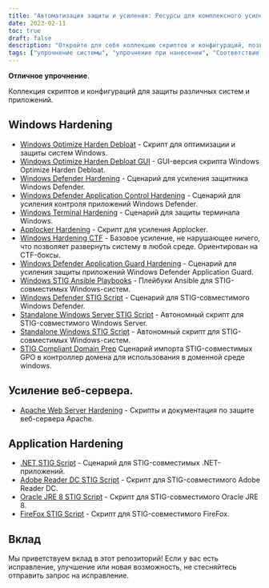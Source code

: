 ```yaml
---
title: "Автоматизация защиты и усиления: Ресурсы для комплексного усиления"
date: 2023-02-11
toc: true
draft: false
description: "Откройте для себя коллекцию скриптов и конфигураций, позволяющих оптимизировать и упрочнить системы, сделать их совместимыми с требованиями STIG и устойчивыми к взлому."
tags: ["упрочнение системы", "упрочнение при нанесении", "Соответствие требованиям STIG", "Оптимизация Windows", "Усиление Защитника Windows", "Усиление веб-сервера Apache", "Сценарий .NET STIG", "Скрипт Adobe Reader DC STIG", "Скрипт Firefox STIG", "Simeononsecurity", "кибербезопасность", "автоматизация", "безопасность сети", "ИТ-безопасность", "безопасность системы", "компьютерная безопасность", "усиление безопасности", "автоматизация системы безопасности", "Усиление защиты Windows", "укрепление веб-сервера"]
---
```


**Отличное упрочнение**.

Коллекция скриптов и конфигураций для защиты различных систем и приложений.

## Windows Hardening

- [Windows Optimize Harden Debloat](https://github.com/simeononsecurity/Windows-Optimize-Harden-Debloat) - Скрипт для оптимизации и защиты систем Windows.
- [Windows Optimize Harden Debloat GUI](https://github.com/simeononsecurity/Windows-Optimize-Harden-Debloat-GUI) - GUI-версия скрипта Windows Optimize Harden Debloat.
- [Windows Defender Hardening](https://github.com/simeononsecurity/Windows-Defender-Hardening) - Сценарий для усиления защитника Windows Defender.
- [Windows Defender Application Control Hardening](https://github.com/simeononsecurity/Windows-Defender-Application-Control-Hardening) - Сценарий для усиления контроля приложений Windows Defender.
- [Windows Terminal Hardening](https://github.com/simeononsecurity/Windows-Terminal-Hardening) - Сценарий для защиты терминала Windows.
- [Applocker Hardening](https://github.com/simeononsecurity/Applocker-Hardening) - Скрипт для усиления Applocker.
- [Windows Hardening CTF](https://github.com/simeononsecurity/Windows-Hardening-CTF) - Базовое усиление, не нарушающее ничего, что позволяет развернуть систему в любой среде. Ориентирован на CTF-боксы.
- [Windows Defender Application Guard Hardening](https://github.com/simeononsecurity/Windows-Defender-Application-Guard-Hardening) - Сценарий для усиления защиты приложений Windows Defender Application Guard.
- [Windows STIG Ansible Playbooks](https://github.com/simeononsecurity/Windows_STIG_Ansible) - Плейбуки Ansible для STIG-совместимых Windows-систем.
- [Windows Defender STIG Script](https://github.com/simeononsecurity/Windows-Defender-STIG-Script) - Сценарий для STIG-совместимого Windows Defender.
- [Standalone Windows Server STIG Script](https://github.com/simeononsecurity/Standalone-Windows-Server-STIG-Script) - Автономный скрипт для STIG-совместимого Windows Server.
- [Standalone Windows STIG Script](https://github.com/simeononsecurity/Standalone-Windows-STIG-Script) - Автономный скрипт для STIG-совместимых Windows-систем.
- [STIG Compliant Domain Prep](https://github.com/simeononsecurity/STIG-Compliant-Domain-Prep) Сценарий импорта STIG-совместимых GPO в контроллер домена для использования в доменной среде windows.

## Усиление веб-сервера.
- [Apache Web Server Hardening](https://github.com/simeononsecurity/Apache-Web-Server-Hardening) - Скрипты и документация по защите веб-сервера Apache.

## Application Hardening
- [.NET STIG Script](https://github.com/simeononsecurity/.NET-STIG-Script) - Сценарий для STIG-совместимых .NET-приложений.
- [Adobe Reader DC STIG Script](https://github.com/simeononsecurity/Adobe-Reader-DC-STIG-Script) - Скрипт для STIG-совместимого Adobe Reader DC.
- [Oracle JRE 8 STIG Script](https://github.com/simeononsecurity/Oracle-JRE-8-STIG-Script) - Скрипт для STIG-совместимого Oracle JRE 8.
- [FireFox STIG Script](https://github.com/simeononsecurity/FireFox-STIG-Script) - Скрипт для STIG-совместимого FireFox.

## Вклад

Мы приветствуем вклад в этот репозиторий! Если у вас есть исправление, улучшение или новая возможность, не стесняйтесь отправить запрос на исправление.
